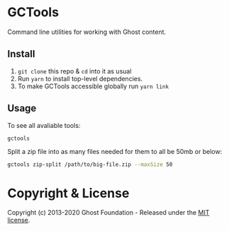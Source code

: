 # GCTools

Command line utilities for working with Ghost content.


## Install

1. `git clone` this repo & `cd` into it as usual
2. Run `yarn` to install top-level dependencies.
3. To make GCTools accessible globally run `yarn link`


## Usage

To see all avaliable tools:

```sh
gctools
```

Split a zip file into as many files needed for them to all be 50mb or below:

```sh
gctools zip-split /path/to/big-file.zip --maxSize 50
```


# Copyright & License

Copyright (c) 2013-2020 Ghost Foundation - Released under the [MIT license](LICENSE).
